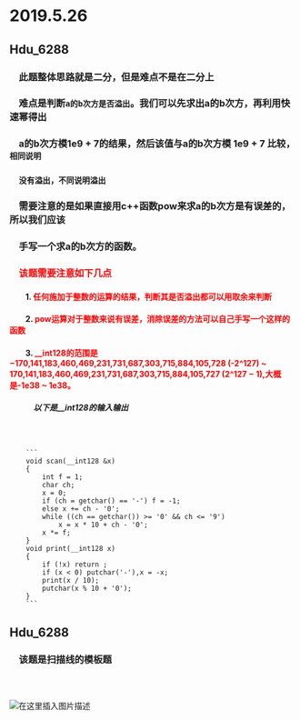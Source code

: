 # 2019.5.26
## Hdu_6288
### &emsp;此题整体思路就是二分，但是难点不是在二分上
### &emsp;难点是判断`a的b次方是否溢出`。我们可以先求出a的b次方，再利用快速幂得出
### &emsp;a的b次方模1e9 + 7的结果，然后该值与a的b次方模 1e9 + 7 比较，`相同说明`
### &emsp;`没有溢出，不同说明溢出`
### &emsp;需要注意的是如果直接用c++函数pow来求a的b次方是有误差的，所以我们应该
### &emsp;手写一个求a的b次方的函数。
### &emsp;<font color = red>该题需要注意如下几点</font>
#### &emsp;&emsp;1. <font color = 	#FF0000> 任何施加于整数的运算的结果，判断其是否溢出都可以用取余来判断</font>
#### &emsp;&emsp;2. <font color = red> pow运算对于整数来说有误差，消除误差的方法可以自己手写一个这样的函数</font>
#### &emsp;&emsp;3. <font color = red> __int128的范围是−170,141,183,460,469,231,731,687,303,715,884,105,728 (-2^127) ~ 170,141,183,460,469,231,731,687,303,715,884,105,727 (2^127 − 1),大概是-1e38 ~ 1e38。</font>
##### &emsp;&emsp;&emsp;以下是__int128的输入输出
##### &emsp;&emsp;&emsp;&emsp;
        ```
        void scan(__int128 &x)
        {
            int f = 1;
            char ch;
            x = 0;
            if (ch = getchar() == '-') f = -1;
            else x += ch - '0';
            while ((ch == getchar()) >= '0' && ch <= '9')
                x = x * 10 + ch - '0';
            x *= f;
        }
        void print(__int128 x)
        {
            if (!x) return ;
            if (x < 0) putchar('-'),x = -x;
            print(x / 10);
            putchar(x % 10 + '0');
        }
        ```
## Hdu_6288
### &emsp;该题是扫描线的模板题
### &emsp;
![在这里插入图片描述](https://img-blog.csdnimg.cn/20190527105251811.png?x-oss-process=image/watermark,type_ZmFuZ3poZW5naGVpdGk,shadow_10,text_aHR0cHM6Ly9ibG9nLmNzZG4ubmV0L3UwMTMzNzcwNjg=,size_16,color_FFFFFF,t_70)

